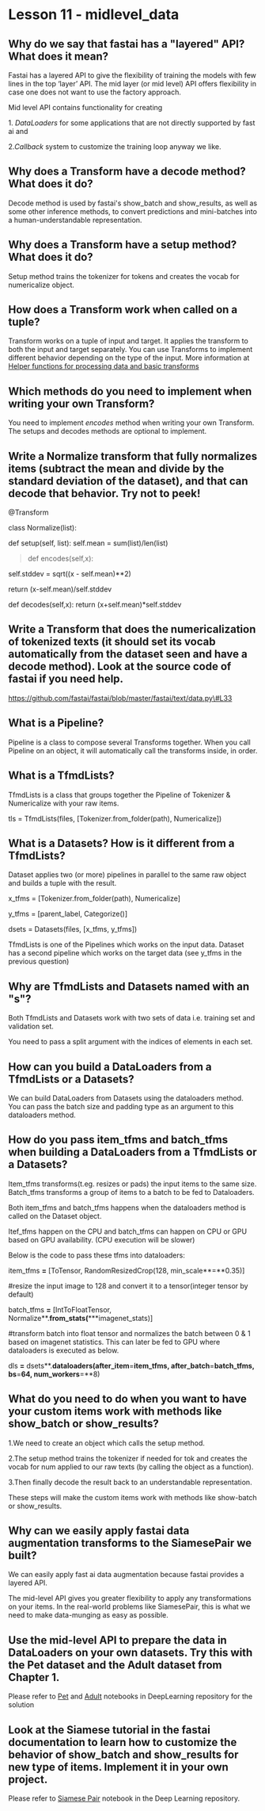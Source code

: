 # Lesson 11 - midlevel\_data

## Why do we say that fastai has a "layered" API? What does it mean?

Fastai has a layered API to give the flexibility of training the models with few lines in the top ‘layer’ API. The mid layer (or mid level) API offers flexibility in case one does not want to use the factory approach.

Mid level API contains functionality for creating

1\. *DataLoaders* for some applications that are not directly supported by fast ai and

2\.*Callback* system to customize the training loop anyway we like.

## Why does a Transform have a decode method? What does it do?

Decode method is used by fastai's show\_batch and show\_results, as well as some other inference methods, to convert predictions and mini-batches into a human-understandable representation.

## Why does a Transform have a setup method? What does it do?

Setup method trains the tokenizer for tokens and creates the vocab for numericalize object.

## How does a Transform work when called on a tuple?

Transform works on a tuple of input and target. It applies the transform to both the input and target separately. You can use Transforms to implement different behavior depending on the type of the input. More information at [<span class="underline">Helper functions for processing data and basic transforms</span>](https://docs.fast.ai/data.transforms)

## Which methods do you need to implement when writing your own Transform?

You need to implement *encodes* method when writing your own Transform. The setups and decodes methods are optional to implement.

## Write a Normalize transform that fully normalizes items (subtract the mean and divide by the standard deviation of the dataset), and that can decode that behavior. Try not to peek\!

@Transform

class Normalize(list):

def setup(self, list): self.mean = sum(list)/len(list)

> def encodes(self,x):

self.stddev = sqrt((x - self.mean)\*\*2)

return (x-self.mean)/self.stddev

def decodes(self,x): return (x+self.mean)\*self.stddev

## Write a Transform that does the numericalization of tokenized texts (it should set its vocab automatically from the dataset seen and have a decode method). Look at the source code of fastai if you need help.

[<span class="underline">https://github.com/fastai/fastai/blob/master/fastai/text/data.py\#L33</span>](https://github.com/fastai/fastai/blob/master/fastai/text/data.py#L33)

## What is a Pipeline?

Pipeline is a class to compose several Transforms together. When you call Pipeline on an object, it will automatically call the transforms inside, in order.

## What is a TfmdLists?

TfmdLists is a class that groups together the Pipeline of Tokenizer & Numericalize with your raw items.

tls = TfmdLists(files, \[Tokenizer.from\_folder(path), Numericalize\])

## What is a Datasets? How is it different from a TfmdLists? 

Dataset applies two (or more) pipelines in parallel to the same raw object and builds a tuple with the result.

x\_tfms = \[Tokenizer.from\_folder(path), Numericalize\]

y\_tfms = \[parent\_label, Categorize()\]

dsets = Datasets(files, \[x\_tfms, y\_tfms\])

TfmdLists is one of the Pipelines which works on the input data. Dataset has a second pipeline which works on the target data (see y\_tfms in the previous question)

## Why are TfmdLists and Datasets named with an "s"?

Both TfmdLists and Datasets work with two sets of data i.e. training set and validation set.

You need to pass a split argument with the indices of elements in each set.

## How can you build a DataLoaders from a TfmdLists or a Datasets?

We can build DataLoaders from Datasets using the dataloaders method. You can pass the batch size and padding type as an argument to this dataloaders method.

## How do you pass item\_tfms and batch\_tfms when building a DataLoaders from a TfmdLists or a Datasets?

Item\_tfms transforms(t.eg. resizes or pads) the input items to the same size. Batch\_tfms transforms a group of items to a batch to be fed to Dataloaders.

Both item\_tfms and batch\_tfms happens when the dataloaders method is called on the Dataset object.

Itef\_tfms happen on the CPU and batch\_tfms can happen on CPU or GPU based on GPU availability. (CPU execution will be slower)

Below is the code to pass these tfms into dataloaders:

item\_tfms **=** \[ToTensor, RandomResizedCrop(128, min\_scale**=**0.35)\]

\#resize the input image to 128 and convert it to a tensor(integer tensor by default)

batch\_tfms **=** \[IntToFloatTensor, Normalize**.**from\_stats(**\***imagenet\_stats)\]

\#transform batch into float tensor and normalizes the batch between 0 & 1 based on imagenet statistics. This can later be fed to GPU where dataloaders is executed as below.

dls **=** dsets**.**dataloaders(after\_item**=**item\_tfms, after\_batch**=**batch\_tfms, bs**=**64, num\_workers**=**8)

## 

## What do you need to do when you want to have your custom items work with methods like show\_batch or show\_results?

1.We need to create an object which calls the setup method.

2.The setup method trains the tokenizer if needed for tok and creates the vocab for num applied to our raw texts (by calling the object as a function).

3.Then finally decode the result back to an understandable representation.

These steps will make the custom items work with methods like show-batch or show\_results.

## Why can we easily apply fastai data augmentation transforms to the SiamesePair we built?

We can easily apply fast ai data augmentation because fastai provides a layered API.

The mid-level API gives you greater flexibility to apply any transformations on your items. In the real-world problems like SiamesePair, this is what we need to make data-munging as easy as possible.

## Use the mid-level API to prepare the data in DataLoaders on your own datasets. Try this with the Pet dataset and the Adult dataset from Chapter 1.

Please refer to [<span class="underline">Pet</span>](https://github.com/JayaParmar/Deep-Learning/blob/master/Siamese%20Pair.ipynb) and [<span class="underline">Adult</span>](https://github.com/JayaParmar/Deep-Learning/blob/master/Adult.ipynb) notebooks in DeepLearning repository for the solution

## Look at the Siamese tutorial in the fastai documentation to learn how to customize the behavior of show\_batch and show\_results for new type of items. Implement it in your own project.

Please refer to [<span class="underline">Siamese Pair</span>](https://github.com/JayaParmar/Deep-Learning/blob/master/Siamese%20Pair.ipynb) notebook in the Deep Learning repository.
